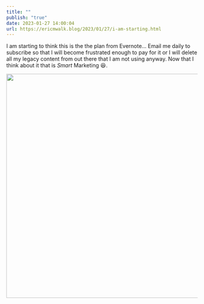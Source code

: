 ```yaml
---
title: ""
publish: "true"
date: 2023-01-27 14:00:04
url: https://ericmwalk.blog/2023/01/27/i-am-starting.html
---
```

I am starting to think this is the the plan from Evernote… Email me daily to subscribe so that I will become frustrated enough to pay for it or I will delete all my legacy content from out there that I am not using anyway. Now that I think about it that is *Smart* Marketing 😆.



<img src="uploads/2023/669539897d.jpg" width="600" height="591" alt="">